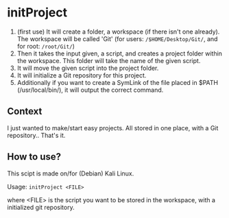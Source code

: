 # initProject
1) (first use) It will create a folder, a workspace (if there isn't one already). The workspace will be called 'Git' (for users: `/$HOME/Desktop/Git/`, and for root: `/root/Git/`)
2) Then it takes the input given, a script, and creates a project folder within the workspace. This folder will take the name of the given script.
3) It will move the given script into the project folder.
4) It will initialize a Git repository for this project.
5) Additionally if you want to create a SymLink of the file placed in $PATH (/usr/local/bin/), it will output the correct command.

## Context
I just wanted to make/start easy projects. All stored in one place, with a Git repository.. That's it.

## How to use?
This scipt is made on/for (Debian) Kali Linux.

Usage: `initProject <FILE>`

where \<FILE\> is the script you want to be stored in the workspace, with a initialized git repository.

